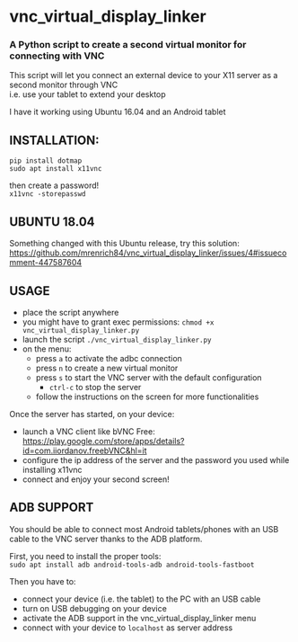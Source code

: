 # vnc_virtual_display_linker
### A Python script to create a second virtual monitor for connecting with VNC

This script will let you connect an external device to your X11 server as a second monitor through VNC  
i.e. use your tablet to extend your desktop

I have it working using Ubuntu 16.04 and an Android tablet

## INSTALLATION:
`pip install dotmap`  
`sudo apt install x11vnc`

then create a password!  
`x11vnc -storepasswd`

## UBUNTU 18.04
Something changed with this Ubuntu release, try this solution: https://github.com/mrenrich84/vnc_virtual_display_linker/issues/4#issuecomment-447587604

## USAGE
- place the script anywhere
- you might have to grant exec permissions: `chmod +x vnc_virtual_display_linker.py`
- launch the script `./vnc_virtual_display_linker.py`
- on the menu:
  - press `a` to activate the adbc connection
  - press `n` to create a new virtual monitor
  - press `s` to start the VNC server with the default configuration
    - `ctrl-c` to stop the server
  - follow the instructions on the screen for more functionalities

Once the server has started, on your device:
- launch a VNC client like bVNC Free: https://play.google.com/store/apps/details?id=com.iiordanov.freebVNC&hl=it
- configure the ip address of the server and the password you used while installing x11vnc
- connect and enjoy your second screen!

## ADB SUPPORT
You should be able to connect most Android tablets/phones with an USB cable to the VNC server thanks to the ADB platform.

First, you need to install the proper tools:  
`sudo apt install adb android-tools-adb android-tools-fastboot`

Then you have to:
- connect your device (i.e. the tablet) to the PC with an USB cable 
- turn on USB debugging on your device
- activate the ADB support in the vnc_virtual_display_linker menu
- connect with your device to `localhost` as server address
